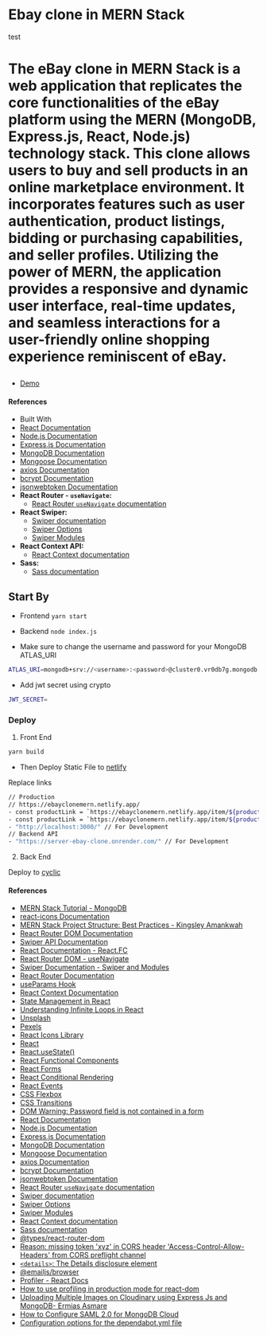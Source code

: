 # Ebay clone in MERN Stack

test

# <p>The eBay clone in MERN Stack is a web application that replicates the core functionalities of the eBay platform using the MERN (MongoDB, Express.js, React, Node.js) technology stack. This clone allows users to buy and sell products in an online marketplace environment. It incorporates features such as user authentication, product listings, bidding or purchasing capabilities, and seller profiles. Utilizing the power of MERN, the application provides a responsive and dynamic user interface, real-time updates, and seamless interactions for a user-friendly online shopping experience reminiscent of eBay.</p>

- [Demo](https://ebay-clone-mern-stack.vercel.app/)

#### References

- Built With
- [React Documentation](https://reactjs.org/)
- [Node.js Documentation](https://nodejs.org/)
- [Express.js Documentation](https://expressjs.com/)
- [MongoDB Documentation](https://docs.mongodb.com/)
- [Mongoose Documentation](https://mongoosejs.com/)
- [axios Documentation](https://axios-http.com/)
- [bcrypt Documentation](https://www.npmjs.com/package/bcrypt)
- [jsonwebtoken Documentation](https://www.npmjs.com/package/jsonwebtoken)
- **React Router - `useNavigate`:**
  - [React Router `useNavigate` documentation](https://reactrouter.com/web/api/useNavigate)
- **React Swiper:**
  - [Swiper documentation](https://swiperjs.com/react)
  - [Swiper Options](https://swiperjs.com/swiper-api#parameters)
  - [Swiper Modules](https://swiperjs.com/swiper-api/modules)
- **React Context API:**
  - [React Context documentation](https://reactjs.org/docs/context.html)
- **Sass:**
  - [Sass documentation](https://sass-lang.com/documentation)

## Start By

- Frontend
  `yarn start`

- Backend
  `node index.js`

- Make sure to change the username and password for your MongoDB ATLAS_URI

```bash
ATLAS_URI=mongodb+srv://<username>:<password>@cluster0.vr0db7g.mongodb.net/?retryWrites=true&w=majority

```

- Add jwt secret using crypto

```bash
JWT_SECRET=
```

### Deploy

1. Front End

```bash
yarn build
```

- Then Deploy Static File to [netlify](https://app.netlify.com/)

Replace links

```bash
// Production
// https://ebayclonemern.netlify.app/
- const productLink = `https://ebayclonemern.netlify.app/item/${product?._id}`;
- const productLink = `https://ebayclonemern.netlify.app/item/${product?._id}`;
- "http://localhost:3000/" // For Development
// Backend API
- "https://server-ebay-clone.onrender.com/" // For Development
```

2. Back End

Deploy to [cyclic](https://www.cyclic.sh/)

#### References

- [MERN Stack Tutorial - MongoDB](https://www.mongodb.com/languages/mern-stack-tutorial)
- [react-icons Documentation](https://react-icons.github.io/)
- [MERN Stack Project Structure: Best Practices - Kingsley Amankwah](https://dev.to/kingsley/mern-stack-project-structure-best-practices-2adk)
- [React Router DOM Documentation](https://reactrouter.com/web/guides/quick-start)
- [Swiper API Documentation](https://swiperjs.com/swiper-api)
- [React Documentation - React.FC](https://reactjs.org/docs/hooks-faq.html#should-i-use-function-component-or-class-component)
- [React Router DOM - useNavigate](https://reactrouter.com/web/api/Navigate)
- [Swiper Documentation - Swiper and Modules](https://swiperjs.com/react)
- [React Router Documentation](https://reactrouter.com/)
- [useParams Hook](https://reactrouter.com/web/api/Hooks/useparams)
- [React Context Documentation](https://reactjs.org/docs/context.html)
- [State Management in React](https://reactjs.org/docs/state-and-lifecycle.html)
- [Understanding Infinite Loops in React](https://reactjs.org/docs/hooks-effect.html#tip-optimizing-performance-by-skipping-effects)
- [Unsplash](https://unsplash.com/)
- [Pexels](https://www.pexels.com/)
- [React Icons Library](https://react-icons.github.io/react-icons/)
- [React](https://reactjs.org/)
- [React.useState()](https://reactjs.org/docs/hooks-state.html)
- [React Functional Components](https://reactjs.org/docs/components-and-props.html#function-and-class-components)
- [React Forms](https://reactjs.org/docs/forms.html)
- [React Conditional Rendering](https://reactjs.org/docs/conditional-rendering.html)
- [React Events](https://reactjs.org/docs/handling-events.html)
- [CSS Flexbox](https://developer.mozilla.org/en-US/docs/Web/CSS/CSS_Flexible_Box_Layout)
- [CSS Transitions](https://developer.mozilla.org/en-US/docs/Web/CSS/CSS_Transitions)
- [DOM Warning: Password field is not contained in a form](https://goo.gl/9p2vKq)
- [React Documentation](https://reactjs.org/)
- [Node.js Documentation](https://nodejs.org/)
- [Express.js Documentation](https://expressjs.com/)
- [MongoDB Documentation](https://docs.mongodb.com/)
- [Mongoose Documentation](https://mongoosejs.com/)
- [axios Documentation](https://axios-http.com/)
- [bcrypt Documentation](https://www.npmjs.com/package/bcrypt)
- [jsonwebtoken Documentation](https://www.npmjs.com/package/jsonwebtoken)
- [React Router `useNavigate` documentation](https://reactrouter.com/web/api/useNavigate)
- [Swiper documentation](https://swiperjs.com/react)
- [Swiper Options](https://swiperjs.com/swiper-api#parameters)
- [Swiper Modules](https://swiperjs.com/swiper-api/modules)
- [React Context documentation](https://reactjs.org/docs/context.html)
- [Sass documentation](https://sass-lang.com/documentation)
- [@types/react-router-dom](https://www.npmjs.com/package/@types/react-router-dom)
- [Reason: missing token 'xyz' in CORS header 'Access-Control-Allow-Headers' from CORS preflight channel](https://developer.mozilla.org/en-US/docs/Web/HTTP/CORS/Errors/CORSMissingAllowHeaderFromPreflight)
- [`<details>`: The Details disclosure element](https://developer.mozilla.org/en-US/docs/Web/HTML/Element/details)
- [@emailjs/browser](https://www.emailjs.com/docs/examples/reactjs/)
- [Profiler - React Docs](https://react.dev/reference/react/Profiler)
- [How to use profiling in production mode for react-dom](https://gist.github.com/bvaughn/25e6233aeb1b4f0cdb8d8366e54a3977)
- [Uploading Multiple Images on Cloudinary using Express Js and MongoDB- Ermias Asmare](https://medium.com/@it.ermias.asmare/uploading-multiple-images-on-cloudinary-using-express-js-and-mongodb-2b9e26f03609)
- [How to Configure SAML 2.0 for MongoDB Cloud](https://saml-doc.okta.com/SAML_Docs/How-to-Configure-SAML-2.0-for-MongoDB-Cloud.html)
- [Configuration options for the dependabot.yml file](https://docs.github.com/en/code-security/dependabot/dependabot-version-updates/configuration-options-for-the-dependabot.yml-file)
